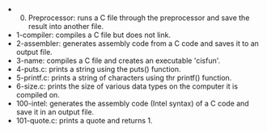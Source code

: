 * 0. Preprocessor: runs a C file through the preprocessor and save the result into another file.
* 1-compiler: compiles a C file but does not link.
* 2-assembler: generates assembly code from a C code and saves it to an output file.
* 3-name: compiles a C file and creates an executable 'cisfun'.
* 4-puts.c: prints a string using the puts() function.
* 5-printf.c: prints a string of characters using thr printf() function.
* 6-size.c: prints the size of various data types on the computer it is compiled on.
* 100-intel: generates the assembly code (Intel syntax) of a C code and save it in an output file.
* 101-quote.c: prints a quote and returns 1.
